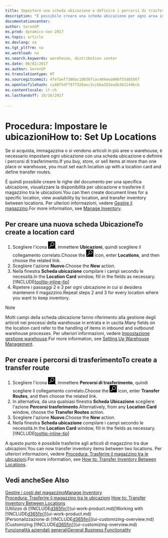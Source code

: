 ```yaml
---
title: Impostare una scheda ubicazione e definire i percorsi di trasferimento
description: "È possibile creare una scheda ubicazione per ogni area in cui vengono immagazzinati gli articoli in magazzino, ad esempio warehouse o centro di distribuzione, per impostare percorsi per il trasferimento degli articoli tra le ubicazioni."
documentationcenter: 
author: SorenGP
ms.prod: dynamics-nav-2017
ms.topic: article
ms.devlang: na
ms.tgt_pltfrm: na
ms.workload: na
ms.search.keywords: warehouse, distribution center
ms.date: 06/02/2017
ms.author: SorenGP
ms.translationtype: HT
ms.sourcegitcommit: 4fefaef7380ac10836fcac404eea006f55d8556f
ms.openlocfilehash: ca48f5df7977328aec3cc6ba352eadb361144bcb
ms.contentlocale: it-ch
ms.lasthandoff: 10/16/2017

---
```

# <a name="how-to-set-up-locations"></a><span data-ttu-id="fe2c0-103">Procedura: Impostare le ubicazioni</span><span class="sxs-lookup"><span data-stu-id="fe2c0-103">How to: Set Up Locations</span></span>
<span data-ttu-id="fe2c0-104">Se si acquista, immagazzina o si vendono articoli in più aree o warehouse, è necessario impostare ogni ubicazione con una scheda ubicazione e definire i percorsi di trasferimento.</span><span class="sxs-lookup"><span data-stu-id="fe2c0-104">If you buy, store, or sell items at more than one place or warehouse, you must set each location up with a location card and define transfer routes.</span></span>

<span data-ttu-id="fe2c0-105">È quindi possibile creare le righe del documento per una specifica ubicazione, visualizzare la disponibilità per ubicazione e trasferire il magazzino tra le ubicazioni.</span><span class="sxs-lookup"><span data-stu-id="fe2c0-105">You can then create document lines for a specific location, view availability by location, and transfer inventory between locations.</span></span> <span data-ttu-id="fe2c0-106">Per ulteriori informazioni, vedere [Gestire il magazzino](inventory-manage-inventory.md).</span><span class="sxs-lookup"><span data-stu-id="fe2c0-106">For more information, see [Manage Inventory](inventory-manage-inventory.md).</span></span>

## <a name="to-create-a-location-card"></a><span data-ttu-id="fe2c0-107">Per creare una nuova scheda Ubicazione</span><span class="sxs-lookup"><span data-stu-id="fe2c0-107">To create a location card</span></span>
1. <span data-ttu-id="fe2c0-108">Scegliere l'icona ![Cerca pagina o report](media/ui-search/search_small.png "Cerca pagina o report"), immettere **Ubicazioni**, quindi scegliere il collegamento correlato.</span><span class="sxs-lookup"><span data-stu-id="fe2c0-108">Choose the ![Search for Page or Report](media/ui-search/search_small.png "Search for Page or Report icon") icon, enter **Locations**, and then choose the related link.</span></span>
2. <span data-ttu-id="fe2c0-109">Scegliere l'azione **Nuovo**.</span><span class="sxs-lookup"><span data-stu-id="fe2c0-109">Choose the **New** action.</span></span>
3. <span data-ttu-id="fe2c0-110">Nella finestra **Scheda ubicazione** compilare i campi secondo le necessità.</span><span class="sxs-lookup"><span data-stu-id="fe2c0-110">In the **Location Card** window, fill in the fields as necessary.</span></span> [!INCLUDE[tooltip-inline-tip](includes/tooltip-inline-tip_md.md)]
4. <span data-ttu-id="fe2c0-111">Ripetere i passaggi 2 e 3 per ogni ubicazione in cui si desidera mantenere il magazzino.</span><span class="sxs-lookup"><span data-stu-id="fe2c0-111">Repeat steps 2 and 3 for every location where you want to keep inventory.</span></span>

> [!NOTE]  
> <span data-ttu-id="fe2c0-112">Molti campi della scheda ubicazione fanno riferimento alla gestione degli articoli nei processi della warehouse in entrata e in uscita.</span><span class="sxs-lookup"><span data-stu-id="fe2c0-112">Many fields on the location card refer to the handling of items in inbound and outbound warehouse processes.</span></span> <span data-ttu-id="fe2c0-113">Per ulteriori informazioni, vedere [Impostazione gestione warehouse](warehouse-setup-warehouse.md).</span><span class="sxs-lookup"><span data-stu-id="fe2c0-113">For more information, see [Setting Up Warehouse Management](warehouse-setup-warehouse.md).</span></span>

## <a name="to-create-a-transfer-route"></a><span data-ttu-id="fe2c0-114">Per creare i percorsi di trasferimento</span><span class="sxs-lookup"><span data-stu-id="fe2c0-114">To create a transfer route</span></span>
1. <span data-ttu-id="fe2c0-115">Scegliere l'icona ![Cerca pagina o report](media/ui-search/search_small.png "icona Cerca pagina o report"), immettere **Percorsi di trasferimento**, quindi scegliere il collegamento correlato.</span><span class="sxs-lookup"><span data-stu-id="fe2c0-115">Choose the ![Search for Page or Report](media/ui-search/search_small.png "Search for Page or Report icon") icon, enter **Transfer Routes**, and then choose the related link.</span></span>
2. <span data-ttu-id="fe2c0-116">In alternativa, da una qualsiasi finestra **Scheda Ubicazione** scegliere l'azione **Percorsi trasferimento**.</span><span class="sxs-lookup"><span data-stu-id="fe2c0-116">Alternatively, from any **Location Card** window, choose the **Transfer Routes** action.</span></span>
3. <span data-ttu-id="fe2c0-117">Scegliere l'azione **Nuovo**.</span><span class="sxs-lookup"><span data-stu-id="fe2c0-117">Choose the **New** action.</span></span>
4. <span data-ttu-id="fe2c0-118">Nella finestra **Scheda ubicazione** compilare i campi secondo le necessità.</span><span class="sxs-lookup"><span data-stu-id="fe2c0-118">In the **Location Card** window, fill in the fields as necessary.</span></span> [!INCLUDE[tooltip-inline-tip](includes/tooltip-inline-tip_md.md)]

<span data-ttu-id="fe2c0-119">A questo punto è possibile trasferire agli articoli di magazzino tra due ubicazioni.</span><span class="sxs-lookup"><span data-stu-id="fe2c0-119">You can now transfer inventory items between two locations.</span></span> <span data-ttu-id="fe2c0-120">Per ulteriori informazioni, vedere [Procedura: Trasferire il magazzino tra le ubicazioni](inventory-how-transfer-between-locations.md).</span><span class="sxs-lookup"><span data-stu-id="fe2c0-120">For more information, see [How to: Transfer Inventory Between Locations](inventory-how-transfer-between-locations.md).</span></span>    

## <a name="see-also"></a><span data-ttu-id="fe2c0-121">Vedi anche</span><span class="sxs-lookup"><span data-stu-id="fe2c0-121">See Also</span></span>
[<span data-ttu-id="fe2c0-122">Gestire i costi del magazzino</span><span class="sxs-lookup"><span data-stu-id="fe2c0-122">Manage Inventory</span></span>](inventory-manage-inventory.md)  
<span data-ttu-id="fe2c0-123">[Procedura: Trasferire il magazzino tra le ubicazioni](inventory-how-transfer-between-locations.md)  </span><span class="sxs-lookup"><span data-stu-id="fe2c0-123">[How to: Transfer Inventory Between Locations](inventory-how-transfer-between-locations.md)  </span></span>  
<span data-ttu-id="fe2c0-124">[Utilizzo di [!INCLUDE[d365fin](includes/d365fin_md.md)]](ui-work-product.md)</span><span class="sxs-lookup"><span data-stu-id="fe2c0-124">[Working with [!INCLUDE[d365fin](includes/d365fin_md.md)]](ui-work-product.md)</span></span>  
<span data-ttu-id="fe2c0-125">[Personalizzazione di [!INCLUDE[d365fin](includes/d365fin_md.md)]](ui-customizing-overview.md)</span><span class="sxs-lookup"><span data-stu-id="fe2c0-125">[Customizing [!INCLUDE[d365fin](includes/d365fin_md.md)]](ui-customizing-overview.md)</span></span>  
[<span data-ttu-id="fe2c0-126">Funzionalità aziendali generali</span><span class="sxs-lookup"><span data-stu-id="fe2c0-126">General Business Functionality</span></span>](ui-across-business-areas.md)

